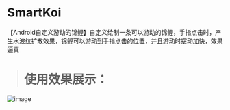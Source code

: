 # SmartKoi
【Android自定义游动的锦鲤】自定义绘制一条可以游动的锦鲤，手指点击时，产生水波纹扩散效果，锦鲤可以游动到手指点击的位置，并且游动时摆动加快，效果逼真
> # 使用效果展示：
![image](https://github.com/FengziXiao/JxyDatePicker/blob/master/1340843-a76f1e1788c0684f.gif)
